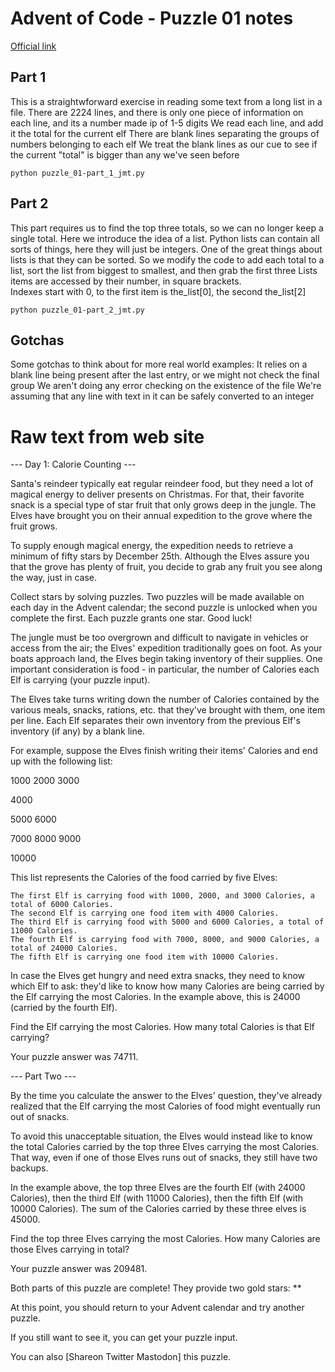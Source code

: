 # Advent of Code - Puzzle 01 notes

[Official link](https://adventofcode.com/2022/day/1)

## Part 1

This is a straightwforward exercise in reading some text from a long list in a file.
There are 2224 lines, and there is only one piece of information on each line, and its a number made ip of 1-5 digits
We read each line, and add it the total for the current elf
There are blank lines separating the groups of numbers belonging to each elf
We treat the blank lines as our cue to see if the current "total" is bigger than any we've seen before

```python puzzle_01-part_1_jmt.py```

## Part 2

This part requires us to find the top three totals, so we can no longer keep a single total.
Here we introduce the idea of a list.  Python lists can contain all sorts of things, here they will just be integers.
One of the great things about lists is that they can be sorted.
So we modify the code to add each total to a list, sort the list from biggest to smallest, and then grab the first three
Lists items are accessed by their number, in square brackets.  
Indexes start with 0, to the first item is the_list[0], the second the_list[2]

```python puzzle_01-part_2_jmt.py```

## Gotchas

Some gotchas to think about for more real world examples:
It relies on a blank line being present after the last entry, or we might not check the final group
We aren't doing any error checking on the existence of the file
We're assuming that any line with text in it can be safely converted to an integer

# Raw text from web site

--- Day 1: Calorie Counting ---

Santa's reindeer typically eat regular reindeer food, but they need a lot of magical energy to deliver presents on Christmas. For that, their favorite snack is a special type of star fruit that only grows deep in the jungle. The Elves have brought you on their annual expedition to the grove where the fruit grows.

To supply enough magical energy, the expedition needs to retrieve a minimum of fifty stars by December 25th. Although the Elves assure you that the grove has plenty of fruit, you decide to grab any fruit you see along the way, just in case.

Collect stars by solving puzzles. Two puzzles will be made available on each day in the Advent calendar; the second puzzle is unlocked when you complete the first. Each puzzle grants one star. Good luck!

The jungle must be too overgrown and difficult to navigate in vehicles or access from the air; the Elves' expedition traditionally goes on foot. As your boats approach land, the Elves begin taking inventory of their supplies. One important consideration is food - in particular, the number of Calories each Elf is carrying (your puzzle input).

The Elves take turns writing down the number of Calories contained by the various meals, snacks, rations, etc. that they've brought with them, one item per line. Each Elf separates their own inventory from the previous Elf's inventory (if any) by a blank line.

For example, suppose the Elves finish writing their items' Calories and end up with the following list:

1000
2000
3000

4000

5000
6000

7000
8000
9000

10000

This list represents the Calories of the food carried by five Elves:

    The first Elf is carrying food with 1000, 2000, and 3000 Calories, a total of 6000 Calories.
    The second Elf is carrying one food item with 4000 Calories.
    The third Elf is carrying food with 5000 and 6000 Calories, a total of 11000 Calories.
    The fourth Elf is carrying food with 7000, 8000, and 9000 Calories, a total of 24000 Calories.
    The fifth Elf is carrying one food item with 10000 Calories.

In case the Elves get hungry and need extra snacks, they need to know which Elf to ask: they'd like to know how many Calories are being carried by the Elf carrying the most Calories. In the example above, this is 24000 (carried by the fourth Elf).

Find the Elf carrying the most Calories. How many total Calories is that Elf carrying?

Your puzzle answer was 74711.

--- Part Two ---

By the time you calculate the answer to the Elves' question, they've already realized that the Elf carrying the most Calories of food might eventually run out of snacks.

To avoid this unacceptable situation, the Elves would instead like to know the total Calories carried by the top three Elves carrying the most Calories. That way, even if one of those Elves runs out of snacks, they still have two backups.

In the example above, the top three Elves are the fourth Elf (with 24000 Calories), then the third Elf (with 11000 Calories), then the fifth Elf (with 10000 Calories). The sum of the Calories carried by these three elves is 45000.

Find the top three Elves carrying the most Calories. How many Calories are those Elves carrying in total?

Your puzzle answer was 209481.

Both parts of this puzzle are complete! They provide two gold stars: **

At this point, you should return to your Advent calendar and try another puzzle.

If you still want to see it, you can get your puzzle input.

You can also [Shareon Twitter Mastodon] this puzzle.

